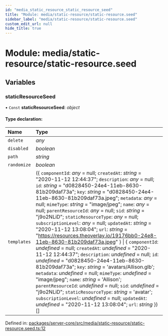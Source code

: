 ```yaml
---
id: "media_static_resource_static_resource_seed"
title: "Module: media/static-resource/static-resource.seed"
sidebar_label: "media/static-resource/static-resource.seed"
custom_edit_url: null
hide_title: true
---
```


# Module: media/static-resource/static-resource.seed

## Variables

### staticResourceSeed

• `Const` **staticResourceSeed**: *object*

#### Type declaration:

Name | Type |
:------ | :------ |
`delete` | *any* |
`disabled` | *boolean* |
`path` | *string* |
`randomize` | *boolean* |
`templates` | ({ `componentId`: *any* = null; `createdAt`: *string* = "2020-11-12 12:44:37"; `description`: *any* = null; `id`: *string* = "d0828450-24e4-11eb-8630-81b209daf73a"; `key`: *string* = "d0828450-24e4-11eb-8630-81b209daf73a.jpeg"; `metadata`: *any* = null; `mimeType`: *string* = "image/jpeg"; `name`: *any* = null; `parentResourceId`: *any* = null; `sid`: *string* = "j9o2NLiD"; `staticResourceType`: *any* = null; `subscriptionLevel`: *any* = null; `updatedAt`: *string* = "2020-11-12 13:08:04"; `url`: *string* = "https://resources.theoverlay.io/19176bb0-24e8-11eb-8630-81b209daf73a.jpeg" } \| { `componentId`: *undefined* = null; `createdAt`: *undefined* = "2020-11-12 12:44:37"; `description`: *undefined* = null; `id`: *undefined* = "d0828450-24e4-11eb-8630-81b209daf73a"; `key`: *string* = 'avatars/Allison.glb'; `metadata`: *undefined* = null; `mimeType`: *undefined* = "image/jpeg"; `name`: *string* = 'Allison'; `parentResourceId`: *undefined* = null; `sid`: *undefined* = "j9o2NLiD"; `staticResourceType`: *string* = 'avatar'; `subscriptionLevel`: *undefined* = null; `updatedAt`: *undefined* = "2020-11-12 13:08:04"; `url`: *string*  })[] |

Defined in: [packages/server-core/src/media/static-resource/static-resource.seed.ts:12](https://github.com/xr3ngine/xr3ngine/blob/65dfcf39a/packages/server-core/src/media/static-resource/static-resource.seed.ts#L12)
